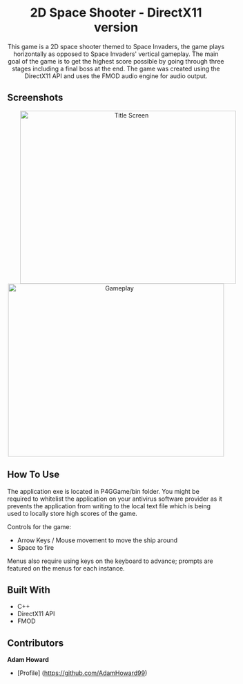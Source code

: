 <h1 align="center">2D Space Shooter - DirectX11 version</h1>
<p align="center">This game is a 2D space shooter themed to Space Invaders, the game plays horizontally as opposed to Space Invaders' vertical gameplay. The main goal of the game is to get the highest score possible by going through three stages including a final boss at the end. The game was created using the DirectX11 API and uses the FMOD audio engine for audio output.</p>

## Screenshots
<p align="center">
  <img hspace = "30" alt ="Title Screen" src = "https://user-images.githubusercontent.com/74617187/124100892-c27dd080-da56-11eb-9ab3-4073d5dfa7fc.png" height="400" width= "500"/>
  <img alt ="Gameplay" src = "https://user-images.githubusercontent.com/74617187/124101240-0ffa3d80-da57-11eb-9390-12142530f199.png" height = "400" width = "500"/>
</p>
  
## How To Use
The application exe is located in P4GGame/bin folder. You might be required to whitelist the application on your antivirus software provider as it prevents the application from writing to the local text file which is being used to locally store high scores of the game.

Controls for the game:
- Arrow Keys / Mouse movement to move the ship around
- Space to fire

Menus also require using keys on the keyboard to advance; prompts are featured on the menus for each instance.

## Built With
- C++
- DirectX11 API
- FMOD

## Contributors

**Adam Howard**
- [Profile] (https://github.com/AdamHoward99)
